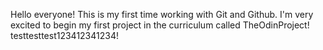 Hello everyone! This is my first time working with Git and Github. I'm very excited to begin my first project in the curriculum called TheOdinProject! testtesttest123412341234!
